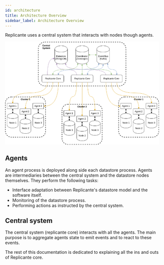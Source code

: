 ```yaml
---
id: architecture
title: Architecture Overview
sidebar_label: Architecture Overview
---
```


Replicante uses a central system that interacts with nodes though agents.

![architecture](assets/architecture.png)


## Agents
An agent process is deployed along side each datastore process.
Agents are intermediaries between the central system and the datastore nodes themselves.
They perform the following tasks:

  * Interface adaptation between Replicante's datastore model and the software itself.
  * Monitoring of the datastore process.
  * Performing actions as instructed by the central system.


## Central system
The central system (replicante core) interacts with all the agents.
The main purpose is to aggregate agents state to emit events and to react to these events.

The rest of this documentation is dedicated to explaining all the ins and outs of Replicante core.
